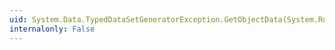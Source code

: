 ```yaml
---
uid: System.Data.TypedDataSetGeneratorException.GetObjectData(System.Runtime.Serialization.SerializationInfo,System.Runtime.Serialization.StreamingContext)
internalonly: False
---
```

